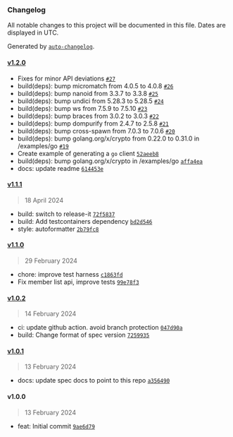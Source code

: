 ### Changelog

All notable changes to this project will be documented in this file. Dates are displayed in UTC.

Generated by [`auto-changelog`](https://github.com/CookPete/auto-changelog).

#### [v1.2.0](https://github.com/zerotier/zerotier-one-api-spec/compare/v1.1.1...v1.2.0)

- Fixes for minor API deviations [`#27`](https://github.com/zerotier/zerotier-one-api-spec/pull/27)
- build(deps): bump micromatch from 4.0.5 to 4.0.8 [`#26`](https://github.com/zerotier/zerotier-one-api-spec/pull/26)
- build(deps): bump nanoid from 3.3.7 to 3.3.8 [`#25`](https://github.com/zerotier/zerotier-one-api-spec/pull/25)
- build(deps): bump undici from 5.28.3 to 5.28.5 [`#24`](https://github.com/zerotier/zerotier-one-api-spec/pull/24)
- build(deps): bump ws from 7.5.9 to 7.5.10 [`#23`](https://github.com/zerotier/zerotier-one-api-spec/pull/23)
- build(deps): bump braces from 3.0.2 to 3.0.3 [`#22`](https://github.com/zerotier/zerotier-one-api-spec/pull/22)
- build(deps): bump dompurify from 2.4.7 to 2.5.8 [`#21`](https://github.com/zerotier/zerotier-one-api-spec/pull/21)
- build(deps): bump cross-spawn from 7.0.3 to 7.0.6 [`#20`](https://github.com/zerotier/zerotier-one-api-spec/pull/20)
- build(deps): bump golang.org/x/crypto from 0.22.0 to 0.31.0 in /examples/go [`#19`](https://github.com/zerotier/zerotier-one-api-spec/pull/19)
- Create example of generating a `go` client [`52aeeb8`](https://github.com/zerotier/zerotier-one-api-spec/commit/52aeeb877082c3f08d22f04261e7e74452fad5aa)
- build(deps): bump golang.org/x/crypto in /examples/go [`affa4ea`](https://github.com/zerotier/zerotier-one-api-spec/commit/affa4ea67fb22da8b39da4ef9e43c66f6de8dae3)
- docs: update readme [`614453e`](https://github.com/zerotier/zerotier-one-api-spec/commit/614453e6d1a252709683eebf2e98ce473ea80974)

#### [v1.1.1](https://github.com/zerotier/zerotier-one-api-spec/compare/v1.1.0...v1.1.1)

> 18 April 2024

- build: switch to release-it [`72f5837`](https://github.com/zerotier/zerotier-one-api-spec/commit/72f58374e1bd5d10ab3a704998aa0c1845fc85ca)
- build: Add testcontainers dependency [`bd2d546`](https://github.com/zerotier/zerotier-one-api-spec/commit/bd2d546d8fb88226863085222fba01ddffeb1952)
- style: autoformatter [`2b79fc8`](https://github.com/zerotier/zerotier-one-api-spec/commit/2b79fc8a2301e918014ec20a7504318c6efc63da)

#### [v1.1.0](https://github.com/zerotier/zerotier-one-api-spec/compare/v1.0.2...v1.1.0)

> 29 February 2024

- chore: improve test harness [`c1863fd`](https://github.com/zerotier/zerotier-one-api-spec/commit/c1863fd950c2a1b3cfb31ec64d4b5ffcd2af1f24)
- Fix member list api, improve tests [`99e78f3`](https://github.com/zerotier/zerotier-one-api-spec/commit/99e78f3a64663b16edda712b9c4a9c8f39d9f372)

#### [v1.0.2](https://github.com/zerotier/zerotier-one-api-spec/compare/v1.0.1...v1.0.2)

> 14 February 2024

- ci: update github action. avoid branch protection [`047d90a`](https://github.com/zerotier/zerotier-one-api-spec/commit/047d90a5ebefd67125153fd55f556948e86c674a)
- build: Change format of spec version [`7259935`](https://github.com/zerotier/zerotier-one-api-spec/commit/7259935a8766c55258b6443744f95d075b29aeca)

#### [v1.0.1](https://github.com/zerotier/zerotier-one-api-spec/compare/v1.0.0...v1.0.1)

> 13 February 2024

- docs: update spec docs to point to this repo [`a356490`](https://github.com/zerotier/zerotier-one-api-spec/commit/a35649061b3bff45478dd0dfaa65a4078de0787f)

#### v1.0.0

> 13 February 2024

- feat: Initial commit [`9ae6d79`](https://github.com/zerotier/zerotier-one-api-spec/commit/9ae6d79914ce6db6df4a90debf12438e0d9d5872)
